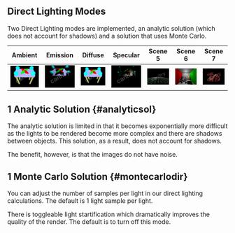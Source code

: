 ## Direct Lighting Modes

Two Direct Lighting modes are implemented, an analytic solution (which does not account for shadows) and a solution that uses Monte Carlo.  

| Ambient | Emission | Diffuse | Specular | Scene 5 | Scene 6 | Scene 7 |
|--|--|--|--|--|--|--|
![](SimpleRayTracer/renders/scene4-ambientWM.png) | ![](SimpleRayTracer/renders/scene4-diffuseWM.png) | ![](SimpleRayTracer/renders/scene4-emissionWM.png) | ![](SimpleRayTracer/renders/scene4-specularWM.png) | ![](SimpleRayTracer/renders/scene5WM.png) | ![](SimpleRayTracer/renders/scene6WM.png) | ![](SimpleRayTracer/renders/scene7WM.png)

## 1 Analytic Solution {#analyticsol}

The analytic solution is limited in that it becomes exponentially more difficult as the lights to be rendered become more complex and there are shadows between objects.
This solution, as a result, does not account for shadows.

The benefit, however, is that the images do not have noise.

## 1 Monte Carlo Solution {#montecarlodir}

You can adjust the number of samples per light in our direct lighting calculations. The default is 1 light sample per light.

There is toggleable light startification which dramatically improves the quality of the render. The default is to turn off this mode.
